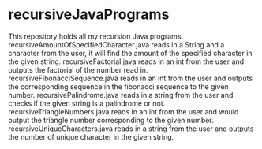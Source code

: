 # recursiveJavaPrograms
This repository holds all my recursion Java programs.
recursiveAmountOfSpecifiedCharacter.java reads in a String and a character from the user, it will find the amount of the specified character in the given string.
recursiveFactorial.java reads in an int from the user and outputs the factorial of the number read in.
recursiveFibonacciSequence.java reads in an int from the user and outputs the corresponding sequence in the fibonacci sequence to the given number.
recursivePalindrome.java reads in a string from the user and checks if the given string is a palindrome or not.
recursiveTriangleNumbers.java reads in an int from the user and would output the triangle number corresponding to the given number.
recursiveUniqueCharacters.java reads in a string from the user and outputs the number of unique character in the given string.


